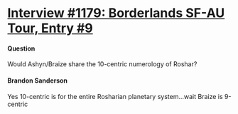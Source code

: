 # [Interview #1179: Borderlands SF-AU Tour, Entry #9](https://www.theoryland.com/intvmain.php?i=1179#9)

#### Question

Would Ashyn/Braize share the 10-centric numerology of Roshar?

#### Brandon Sanderson

Yes 10-centric is for the entire Rosharian planetary system...wait Braize is 9-centric

